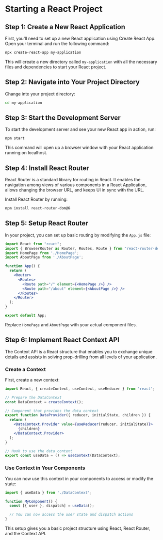 
# Starting a React Project

## Step 1: Create a New React Application

First, you'll need to set up a new React application using Create React App. Open your terminal and run the following command:

```bash
npx create-react-app my-application
```

This will create a new directory called `my-application` with all the necessary files and dependencies to start your React project.

## Step 2: Navigate into Your Project Directory

Change into your project directory:

```bash
cd my-application
```

## Step 3: Start the Development Server

To start the development server and see your new React app in action, run:

```bash
npm start
```

This command will open up a browser window with your React application running on localhost.

## Step 4: Install React Router

React Router is a standard library for routing in React. It enables the navigation among views of various components in a React Application, allows changing the browser URL, and keeps UI in sync with the URL.

Install React Router by running:

```bash
npm install react-router-dom@6
```

## Step 5: Setup React Router

In your project, you can set up basic routing by modifying the `App.js` file:

```jsx
import React from "react";
import { BrowserRouter as Router, Routes, Route } from "react-router-dom";
import HomePage from './HomePage';
import AboutPage from './AboutPage';

function App() {
  return (
    <Router>
      <Routes>
        <Route path="/" element={<HomePage />} />
        <Route path="/about" element={<AboutPage />} />
      </Routes>
    </Router>
  );
}

export default App;
```

Replace `HomePage` and `AboutPage` with your actual component files.

## Step 6: Implement React Context API

The Context API is a React structure that enables you to exchange unique details and assists in solving prop-drilling from all levels of your application.

### Create a Context

First, create a new context:

```jsx
import React, { createContext, useContext, useReducer } from 'react';

// Prepare the DataContext
const DataContext = createContext();

// Component that provides the data context
export function DataProvider({ reducer, initialState, children }) {
  return (
    <DataContext.Provider value={useReducer(reducer, initialState)}>
      {children}
    </DataContext.Provider>
  );
}

// Hook to use the data context
export const useData = () => useContext(DataContext);
```

### Use Context in Your Components

You can now use this context in your components to access or modify the state:

```jsx
import { useData } from './DataContext';

function MyComponent() {
  const [{ user }, dispatch] = useData();

  // You can now access the user state and dispatch actions
}
```

This setup gives you a basic project structure using React, React Router, and the Context API.
